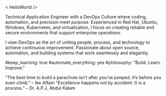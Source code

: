 < HelloWorld />

Technical Application Engineer with a DevOps Culture where coding, automation, and precision meet purpose.
Experienced in Red Hat, Ubuntu, Windows, Kubernetes, and virtualization, I focus on creating reliable and secure environments that support enterprise operations.

I view DevOps as the art of uniting people, process, and technology to achieve continuous improvement.
Passionate about open source, automation, and building systems that work seamlessly and elegantly.

#keep_learning: true
#automate_everything: yes
#philosophy: "Build. Learn. Improve."

“The best time to build a parachute isn’t after you’ve jumped; it’s before you even climb.” – Ike Affam
“Excellence happens not by accident. It is a process.” – Dr. A.P.J. Abdul Kalam

